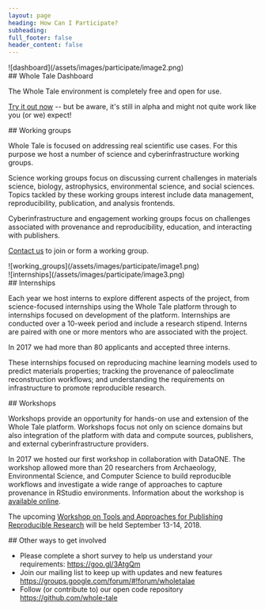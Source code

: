```yaml
---
layout: page
heading: How Can I Participate?
subheading: 
full_footer: false
header_content: false
---
```


<div class="row bigtext" markdown="1">
<div class="col-sm-3 col-sm-offset-2" markdown="1">
![dashboard](/assets/images/participate/image2.png)
</div>
<div class="col-sm-5" markdown="1">
## Whole Tale Dashboard

The Whole Tale environment is completely free and open for use.  

[Try it out now](https://dashboard.wholetale.org/) -- but be aware, it's still
in alpha and might not quite work like you (or we) expect!

</div>
</div>

<div class="row bigtext" markdown="1">
<div class="col-sm-5 col-sm-offset-2" markdown="1">
## Working groups

Whole Tale is focused on addressing real scientific use cases. For this purpose we host a number of science and cyberinfrastructure working groups.

Science working groups focus on discussing current challenges in materials science, biology, astrophysics, environmental science, and social sciences.  Topics tackled by these working groups interest include data management, reproducibility, publication, and analysis frontends.  

Cyberinfrastructure and engagement working groups focus on challenges associated with provenance and reproducibility, education, and interacting with publishers.

[Contact us](mailto:info@wholetale.org) to join or form a working group.

</div>
<div class="col-sm-3" markdown="1">
![working_groups](/assets/images/participate/image1.png)
</div>
</div>

<div class="row bigtext" markdown="1">
<div class="col-sm-3 col-sm-offset-2" markdown="1">
![internships](/assets/images/participate/image3.png)
</div>

<div class="col-sm-5" markdown="1">
## Internships

Each year we host interns to explore different aspects of the project, from
science-focused internships using the Whole Tale platform through to
internships focused on development of the platform. Internships are conducted
over a 10-week period and include a research stipend. Interns are paired with
one or more mentors who are associated with the project.

In 2017 we had more than 80 applicants and accepted three interns.

These internships focused on reproducing machine learning models used to
predict materials properties;  tracking the provenance of paleoclimate
reconstruction workflows; and understanding the requirements on infrastructure
to promote reproducible research.

</div>
</div>

<div class="row bigtext" markdown="1">
<div class="col-sm-8 col-sm-offset-2" markdown="1">
## Workshops

Workshops provide an opportunity for hands-on use and extension of the Whole
Tale platform.  Workshops focus not only on science domains but also
integration of the platform with data and compute sources, publishers, and
external cyberinfrastructure providers. 

In 2017 we hosted our first workshop in collaboration with DataONE. The
workshop allowed more than 20 researchers from Archaeology, Environmental
Science, and Computer Science  to build reproducible workflows and investigate
a wide range of approaches to capture provenance in RStudio environments.  Information 
about the workshop is [available online](https://github.com/DataONEorg/provathon-2017).

The upcoming [Workshop on Tools and Approaches for Publishing Reproducible
Research](/2018/06/26/working-group-workshop.html) will be held September
13-14, 2018.

</div>
</div>

<div class="row bigtext" markdown="1">
<div class="col-sm-8 col-sm-offset-2" markdown="1">
## Other ways to get involved

* Please complete a short survey to help us understand your requirements: <https://goo.gl/3AtgQm>
* Join our mailing list to keep up with updates and new features <https://groups.google.com/forum/#!forum/wholetalae>
* Follow (or contribute to) our open code repository <https://github.com/whole-tale>

</div>
</div>

